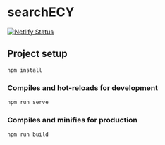 # searchECY

[![Netlify Status](https://api.netlify.com/api/v1/badges/3b4eea13-bd0c-4df4-89b1-a75501507b35/deploy-status)](https://app.netlify.com/sites/searchecy/deploys)

## Project setup
```
npm install
```

### Compiles and hot-reloads for development
```
npm run serve
```

### Compiles and minifies for production
```
npm run build
```
